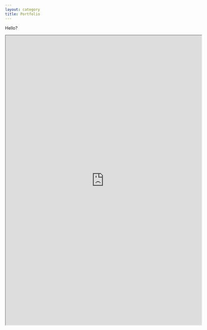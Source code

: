 ```yaml
---
layout: category
title: Portfolio
---
```

<p>Hello?</p>

<iframe src="https://public.tableau.com/views/CarbonFeeandDividend-CitizensClimateLobbyViz/CarbonFeeandDividendEffects?:showVizHome=no&:embed=true"
 width="645" height="955"></iframe>
